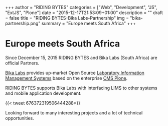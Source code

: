 +++
author = "RIDING BYTES"
categories = ["Web", "Development", "JS", "ExtJS", "Plone"]
date = "2015-12-17T21:53:09+01:00"
description = ""
draft = false
title = "RIDING BYTES-Bika Labs-Partnership"
img = "bika-partnership.png"
summary = "Europe meets South Africa"
+++

# Europe meets South Africa

<!-- {{< tweet 677201899674800129 >}} -->

Since December 15, 2015 RIDING BYTES and Bika Labs (South Africa) are official Partners.

[Bika Labs](http://bikalabs.com) provides up-market Open Source
[Laboratory Information Management Systems](https://en.wikipedia.org/wiki/Laboratory_information_management_system)
based on the enterprise [CMS Plone](https://plone.org).

RIDING BYTES supports Bika Labs with interfacing LIMS to other systems and
mobile application development.

{{< tweet 676372319506444288>}}

Looking forward to many interesting projects and a lot of technical opportunities.
